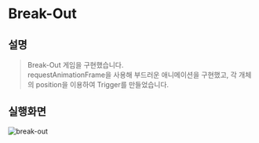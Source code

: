 # Break-Out

## 설명

> Break-Out 게임을 구현했습니다.</br>
> requestAnimationFrame을 사용해 부드러운 애니메이션을 구현했고, 각 개체의 position을 이용하여 Trigger를 만들었습니다.

## 실행화면
![break-out](https://user-images.githubusercontent.com/73515375/127759551-ccbcffdf-9b7b-406a-acd6-ff2f9c0f856b.gif)

